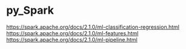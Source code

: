 # py_Spark

https://spark.apache.org/docs/2.1.0/ml-classification-regression.html<br/>
https://spark.apache.org/docs/2.1.0/ml-features.html<br/>
https://spark.apache.org/docs/2.1.0/ml-pipeline.html<br/>
